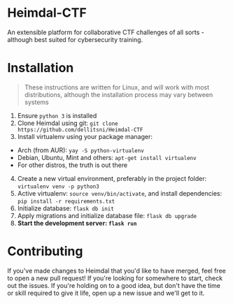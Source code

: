 # Heimdal-CTF
An extensible platform for collaborative CTF challenges of all sorts - although best suited for cybersecurity training.
# Installation
> These instructions are written for Linux, and will work with most distributions, although the installation process may vary between systems
1. Ensure `python 3` is installed
2. Clone Heimdal using git: `git clone https://github.com/dellitsni/Heimdal-CTF`
3. Install virtualenv using your package manager:
  - Arch (from AUR): `yay -S python-virtualenv`
  - Debian, Ubuntu, Mint and others: `apt-get install virtualenv`
  - For other distros, the truth is out there
4. Create a new virtual environment, preferably in the project folder: `virtualenv venv -p python3`
5. Active virtualenv: `source venv/bin/activate`, and install dependencies: `pip install -r requirements.txt`
6. Initialize database: `flask db init`
7. Apply migrations and initialize database file: `flask db upgrade`
8. **Start the development server: `flask run`**
# Contributing
If you've made changes to Heimdal that you'd like to have merged, feel free to open a new pull request!
If you're looking for somewhere to start, check out the issues.
If you're holding on to a good idea, but don't have the time or skill required to give it life, open up a new issue and we'll get to it.
